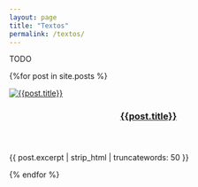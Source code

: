 ```yaml
---
layout: page
title: "Textos"
permalink: /textos/
---
```


TODO

<div class="row">

{%for post in site.posts %}

<article class="col-4 col-12-mobile special">
    <a href="{{site.baseurl}}{{post.url}}" class="image featured"><img src="{{site.baseurl}}/images/{{post.image}}"
            alt="{{post.title}}" /></a>
    <header>
        <h3><a href="{{site.baseurl}}{{post.url}}">{{post.title}}</a></h3>
    </header>
    <p>
        {{ post.excerpt | strip_html | truncatewords: 50 }}
    </p>
</article>
{% endfor %}
</div>
